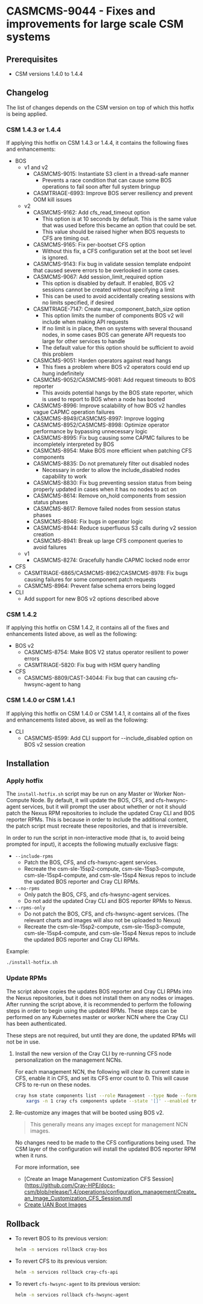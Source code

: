 # CASMCMS-9044 - Fixes and improvements for large scale CSM systems

## Prerequisites

- CSM versions 1.4.0 to 1.4.4

## Changelog

The list of changes depends on the CSM version on top of which this hotfix is being applied.

### CSM 1.4.3 or 1.4.4

If applying this hotfix on CSM 1.4.3 or 1.4.4, it contains the following fixes and enhancements:

- BOS
  - v1 and v2
    - CASMCMS-9015: Instantiate S3 client in a thread-safe manner
      - Prevents a race condition that can cause some BOS operations to fail soon after full system bringup
    - CASMTRIAGE-6993: Improve BOS server resiliency and prevent OOM kill issues
  - v2
    - CASMCMS-9162: Add cfs_read_timeout option
      - This option is at 10 seconds by default. This is the same value that was used before this became an option that could be set.
      - This value should be raised higher when BOS requests to CFS are timing out.
    - CASMCMS-9165: Fix per-bootset CFS option
      - Without this fix, a CFS configuration set at the boot set level is ignored.
    - CASMCMS-9143: Fix bug in validate session template endpoint that caused severe errors to be overlooked in some cases.
    - CASMCMS-9067: Add session_limit_required option
      - This option is disabled by default. If enabled, BOS v2 sessions cannot be created without specifying a limit
      - This can be used to avoid accidentally creating sessions with no limits specified, if desired
    - CASMTRIAGE-7147: Create max_component_batch_size option
      - This option limits the number of components BOS v2 will include when making API requests
      - If no limit is in place, then on systems with several thousand nodes, in some cases BOS can generate API
        requests too large for other services to handle
      - The default value for this option should be sufficient to avoid this problem
    - CASMCMS-9051: Harden operators against read hangs
      - This fixes a problem where BOS v2 operators could end up hung indefinitely
    - CASMCMS-9052/CASMCMS-9081: Add request timeouts to BOS reporter
      - This avoids potential hangs by the BOS state reporter, which is used to report to BOS when a node has booted
    - CASMCMS-8996: Improve scalability of how BOS v2 handles vague CAPMC operation failures
    - CASMCMS-8949/CASMCMS-8997: Improve logging
    - CASMCMS-8952/CASMCMS-8998: Optimize operator performance by bypassing unnecessary logic
    - CASMCMS-8995: Fix bug causing some CAPMC failures to be incompletely interpreted by BOS
    - CASMCMS-8954: Make BOS more efficient when patching CFS components
    - CASMCMS-8835: Do not prematurely filter out disabled nodes
      - Necessary in order to allow the include_disabled nodes capability to work
    - CASMCMS-8830: Fix bug preventing session status from being properly updated in cases when it has no nodes to act on
    - CASMCMS-8614: Remove on_hold components from session status phases
    - CASMCMS-8617: Remove failed nodes from session status phases
    - CASMCMS-8946: Fix bugs in operator logic
    - CASMCMS-8944: Reduce superfluous S3 calls during v2 session creation
    - CASMCMS-8941: Break up large CFS component queries to avoid failures
  - v1
    - CASMCMS-8274: Gracefully handle CAPMC locked node error
- CFS
  - CASMTRIAGE-6865/CASMCMS-8962/CASMCMS-8978: Fix bugs causing failures for some component patch requests
  - CASMCMS-8964: Prevent false schema errors being logged
- CLI
  - Add support for new BOS v2 options described above

### CSM 1.4.2

If applying this hotfix on CSM 1.4.2, it contains all of the fixes and enhancements listed above, as well as the following:

- BOS v2
  - CASMCMS-8754: Make BOS V2 status operator resilient to power errors
  - CASMTRIAGE-5820: Fix bug with HSM query handling
- CFS
  - CASMCMS-8809/CAST-34044: Fix bug that can causing cfs-hwsync-agent to hang

### CSM 1.4.0 or CSM 1.4.1

If applying this hotfix on CSM 1.4.0 or CSM 1.4.1, it contains all of the fixes and enhancements listed above, as well as the following:

- CLI
  - CASMCMS-8599: Add CLI support for --include_disabled option on BOS v2 session creation

## Installation

### Apply hotfix

The `install-hotfix.sh` script may be run on any Master or Worker Non-Compute Node.
By default, it will update the BOS, CFS, and cfs-hwsync-agent services, but it will prompt the user about whether or not it
should patch the Nexus RPM repositories to include the updated Cray CLI and BOS reporter RPMs. This is because in order to
include the additional content, the patch script must recreate these repositories, and that is irreversible.

In order to run the script in non-interactive mode (that is, to avoid being prompted for input), it accepts the following
mutually exclusive flags:

- `--include-rpms`
  - Patch the BOS, CFS, and cfs-hwsync-agent services.
  - Recreate the csm-sle-15sp2-compute, csm-sle-15sp3-compute, csm-sle-15sp4-compute, and csm-sle-15sp4 Nexus repos to include
    the updated BOS reporter and Cray CLI RPMs.
- `--no-rpms`
  - Only patch the BOS, CFS, and cfs-hwsync-agent services.
  - Do not add the updated Cray CLI and BOS reporter RPMs to Nexus.
- `--rpms-only`
  - Do not patch the BOS, CFS, and cfs-hwsync-agent services. (The relevant charts and images will also not be uploaded to Nexus)
  - Recreate the csm-sle-15sp2-compute, csm-sle-15sp3-compute, csm-sle-15sp4-compute, and csm-sle-15sp4 Nexus repos to include
    the updated BOS reporter and Cray CLI RPMs.

Example:

```bash
./install-hotfix.sh
```

### Update RPMs

The script above copies the updates BOS reporter and Cray CLI RPMs into the Nexus repositories, but it does not install
them on any nodes or images. After running the script above, it is recommended to perform the following steps in order to
begin using the updated RPMs. These steps can be performed on any Kubernetes master or worker NCN where the Cray CLI
has been authenticated.

These steps are not required, but until they are done, the updated RPMs will not be in use.

1. Install the new version of the Cray CLI by re-running CFS node personalization on the management NCNs.

    For each management NCN, the following will clear its current state in CFS, enable it in CFS, and set its CFS
    error count to 0. This will cause CFS to re-run on these nodes.

    ```bash
    cray hsm state components list --role Management --type Node --format json | jq -r '.Components | map(.ID) | join(" ")' |
        xargs -n 1 cray cfs components update --state '[]' --enabled true --error-count 0 --format json
    ```

2. Re-customize any images that will be booted using BOS v2.

    > This generally means any images except for management NCN images.

    No changes need to be made to the CFS configurations being used. The CSM layer of the configuration will install the
    updated BOS reporter RPM when it runs.

    For more information, see
    - [Create an Image Management Customization CFS Session](https://github.com/Cray-HPE/docs-csm/blob/release/1.4/operations/configuration_management/Create_an_Image_Customization_CFS_Session.md]
    - [Create UAN Boot Images](https://github.com/Cray-HPE/docs-csm/blob/release/1.4/operations/image_management/Create_UAN_Boot_Images.md)

## Rollback

- To revert BOS to its previous version:

    ```bash
    helm -n services rollback cray-bos
    ```

- To revert CFS to its previous version:

    ```bash
    helm -n services rollback cray-cfs-api
    ```

- To revert `cfs-hwsync-agent` to its previous version:

    ```bash
    helm -n services rollback cfs-hwsync-agent
    ```

